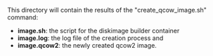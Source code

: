 This directory will contain the results of the "create_qcow_image.sh" command:

* **image.sh**: the script for the diskimage builder container
* **image.log**: the log file of the creation process and
* **image.qcow2**: the newly created qcow2 image.
